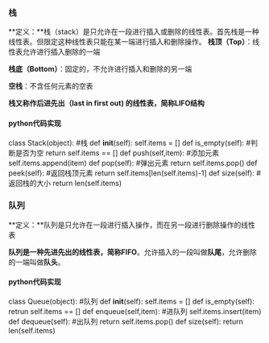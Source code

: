 ### 栈

**定义：**栈（stack）是只允许在一段进行插入或删除的线性表。首先栈是一种线性表。但限定这种线性表只能在某一端进行插入和删除操作。
**栈顶（Top）**：线性表允许进行插入删除的一端

**栈底（Bottom）**：固定的，不允许进行插入和删除的另一端

**空栈**：不含任何元素的空表

**栈又称作后进先出（last in first out) 的线性表，简称LIFO结构**

#### python代码实现
class Stack(object):
    #栈
    def __init__(self):
        self.items = []
    def is_empty(self):
        #判断是否为空
        return  self.items == []
    def push(self,item):
        #添加元素
        self.items.append(item)
    def pop(self):
        #弹出元素
        return self.items.pop()
    def peek(self):
        #返回栈顶元素
        return self.items[len(self.items)-1]
    def size(self):
        #返回栈的大小
        return len(self.items)

### 队列

**定义：**队列是只允许在一段进行插入操作，而在另一段进行删除操作的线性表

**队列是一种先进先出的线性表，简称FIFO**。允许插入的一段叫做**队尾**，允许删除的一端叫做**队头**。

#### python代码实现

class Queue(object):
    #队列
    def __init__(self):
        self.items = []
    def is_empty(self):
        retrun self.items == []
    def enqueue(self,item):
        #进队列
        self.items.insert(item)
    def dequeue(self):
        #出队列
        return self.items.pop()
    def size(self):
        return len(self.items)

